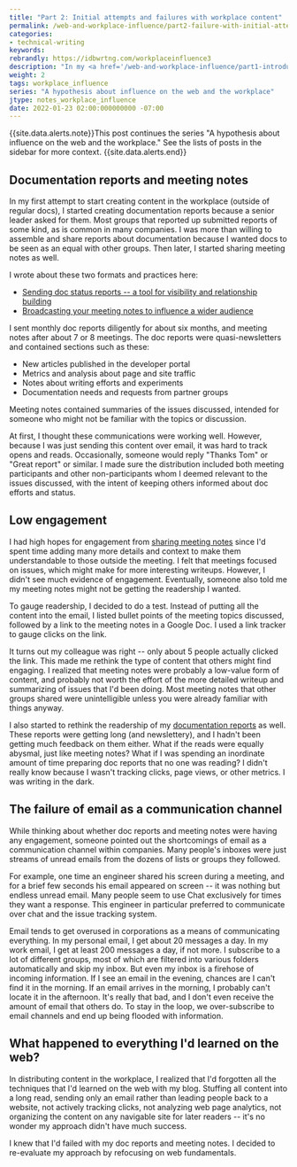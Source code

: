 ```yaml
---
title: "Part 2: Initial attempts and failures with workplace content"
permalink: /web-and-workplace-influence/part2-failure-with-initial-attempts.html
categories:
- technical-writing
keywords:
rebrandly: https://idbwrtng.com/workplaceinfluence3
description: "In my <a href='/web-and-workplace-influence/part1-introduction-to-influencers.html'>previous post</a>, I explained that anyone can create content and broadcast it on the web, gathering up an audience and building a reputation of expertise. I wondered if these techniques could be implemented in the workplace. In my initial attempt to create content in the workplace, I focused on two efforts: (1) creating documentation reports and (2) sharing meeting notes. The efforts sort of failed because I neglected some web fundamentals."
weight: 2
tags: workplace_influence
series: "A hypothesis about influence on the web and the workplace"
jtype: notes_workplace_influence
date: 2022-01-23 02:00:000000000 -07:00
---
```


{{site.data.alerts.note}}This post continues the series "A hypothesis about influence on the web and the workplace." See the lists of posts in the sidebar for more context. {{site.data.alerts.end}}

## Documentation reports and meeting notes

In my first attempt to start creating content in the workplace (outside of regular docs), I started creating documentation reports because a senior leader asked for them. Most groups that reported up submitted reports of some kind, as is common in many companies. I was more than willing to assemble and share reports about documentation because I wanted docs to be seen as an equal with other groups. Then later, I started sharing meeting notes as well.

I wrote about these two formats and practices here:

* [Sending doc status reports -- a tool for visibility and relationship building](/learnapidoc/docapis_status_reports.html)
* [Broadcasting your meeting notes to influence a wider audience](/learnapidoc/docapis_meeting_notes.html#what-if-sensitive-topics-are-discussed-during-the-meeting)

I sent monthly doc reports diligently for about six months, and meeting notes after about 7 or 8 meetings. The doc reports were quasi-newsletters and contained sections such as these:

* New articles published in the developer portal
* Metrics and analysis about page and site traffic
* Notes about writing efforts and experiments
* Documentation needs and requests from partner groups

Meeting notes contained summaries of the issues discussed, intended for someone who might not be familiar with the topics or discussion.

At first, I thought these communications were working well. However, because I was just sending this content over email, it was hard to track opens and reads. Occasionally, someone would reply "Thanks Tom" or "Great report" or similar.  I made sure the distribution included both meeting participants and other non-participants whom I deemed relevant to the issues discussed, with the intent of keeping others informed about doc efforts and status.

## Low engagement

I had high hopes for engagement from [sharing meeting notes](/learnapidoc/docapis_meeting_notes.html) since I'd spent time adding many more details and context to make them understandable to those outside the meeting. I felt that meetings focused on issues, which might make for more interesting writeups. However, I didn't see much evidence of engagement. Eventually, someone also told me my meeting notes might not be getting the readership I wanted.

To gauge readership, I decided to do a test. Instead of putting all the content into the email, I listed bullet points of the meeting topics discussed, followed by a link to the meeting notes in a Google Doc. I used a link tracker to gauge clicks on the link.

It turns out my colleague was right -- only about 5 people actually clicked the link. This made me rethink the type of content that others might find engaging. I realized that meeting notes were probably a low-value form of content, and probably not worth the effort of the more detailed writeup and summarizing of issues that I'd been doing. Most meeting notes that other groups shared were unintelligible unless you were already familiar with things anyway.

I also started to rethink the readership of my [documentation reports](/learnapidoc/docapis_status_reports.html) as well. These reports were getting long (and newslettery), and I hadn't been getting much feedback on them either. What if the reads were equally abysmal, just like meeting notes? What if I was spending an inordinate amount of time preparing doc reports that no one was reading? I didn't really know because I wasn't tracking clicks, page views, or other metrics. I was writing in the dark.

## The failure of email as a communication channel

While thinking about whether doc reports and meeting notes were having any engagement, someone pointed out the shortcomings of email as a communication channel within companies. Many people's inboxes were just streams of unread emails from the dozens of lists or groups they followed.

For example, one time an engineer shared his screen during a meeting, and for a brief few seconds his email appeared on screen -- it was nothing but endless unread email. Many people seem to use Chat exclusively for times they want a response. This engineer in particular preferred to communicate over chat and the issue tracking system.

Email tends to get overused in corporations as a means of communicating everything. In my personal email, I get about 20 messages a day. In my work email, I get at least 200 messages a day, if not more. I subscribe to a lot of different groups, most of which are filtered into various folders automatically and skip my inbox. But even my inbox is a firehose of incoming information. If I see an email in the evening, chances are I can't find it in the morning. If an email arrives in the morning, I probably can't locate it in the afternoon. It's really that bad, and I don't even receive the amount of email that others do. To stay in the loop, we over-subscribe to email channels and end up being flooded with information.

## What happened to everything I'd learned on the web?

In distributing content in the workplace, I realized that I'd forgotten all the techniques that I'd learned on the web with my blog. Stuffing all content into a long read, sending only an email rather than leading people back to a website, not actively tracking clicks, not analyzing web page analytics, not organizing the content on any navigable site for later readers -- it's no wonder my approach didn't have much success.

I knew that I'd failed with my doc reports and meeting notes. I decided to re-evaluate my approach by refocusing on web fundamentals.
